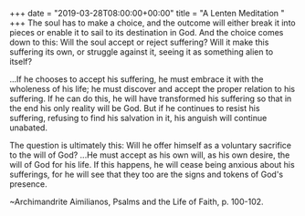 +++
date = "2019-03-28T08:00:00+00:00"
title = "A Lenten Meditation "
+++
The soul has to make a choice, and the outcome will either break it into pieces or enable it to sail to its destination in God. And the choice comes down to this: Will the soul accept or reject suffering? Will it make this suffering its own, or struggle against it, seeing it as something alien to itself? 

...If he chooses to accept his suffering, he must embrace it with the wholeness of his life; he must discover and accept the proper relation to his suffering. If he can do this, he will have transformed his suffering so that in the end his only reality will be God. But if he continues to resist his suffering, refusing to find his salvation in it, his anguish will continue unabated. 

The question is ultimately this: Will he offer himself as a voluntary sacrifice to the will of God? ...He must accept as his own will, as his own desire, the will of God for his life. If this happens, he will cease being anxious about his sufferings, for he will see that they too are the signs and tokens of God's presence.

~Archimandrite Aimilianos, Psalms and the Life of Faith, p. 100-102.